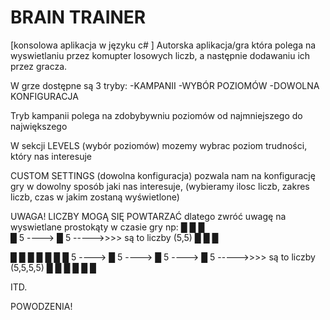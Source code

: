 # BRAIN TRAINER
[konsolowa aplikacja w języku c# ]
Autorska aplikacja/gra która polega na wyswietlaniu przez komupter losowych liczb, a następnie dodawaniu ich przez gracza.

W grze dostępne są 3 tryby:
 -KAMPANII
 -WYBÓR POZIOMÓW 
 -DOWOLNA KONFIGURACJA
 
Tryb kampanii polega na zdobybywniu poziomów od najmniejszego do największego

W sekcji LEVELS (wybór poziomów) mozemy wybrac poziom trudności, który nas interesuje

CUSTOM SETTINGS (dowolna konfiguracja) pozwala nam na konfigurację gry w dowolny sposób jaki nas interesuje,
(wybieramy ilosc liczb, zakres liczb, czas w jakim zostaną wyświetlone) 


UWAGA!
LICZBY MOGĄ SIĘ POWTARZAĆ dlatego zwróć uwagę na wyswietlane prostokąty w czasie gry np:
█     █            █     
█  5      ---->    █  5       ----->>>> są to liczby (5,5)
█                  █     █


█     █            █                 █     █            █
█  5      ---->    █  5      ---->   █  5      ---->    █  5       ----->>>> są to liczby (5,5,5,5)
█                  █     █           █                  █     █

ITD.

POWODZENIA!
